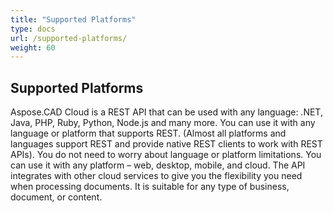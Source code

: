 ```yaml
---
title: "Supported Platforms"
type: docs
url: /supported-platforms/
weight: 60
---
```


## **Supported Platforms**
Aspose.CAD Cloud is a REST API that can be used with any language: .NET, Java, PHP, Ruby, Python, Node.js and many more. You can use it with any language or platform that supports REST. (Almost all platforms and languages support REST and provide native REST clients to work with REST APIs). You do not need to worry about language or platform limitations. You can use it with any platform – web, desktop, mobile, and cloud. The API integrates with other cloud services to give you the flexibility you need when processing documents. It is suitable for any type of business, document, or content.
